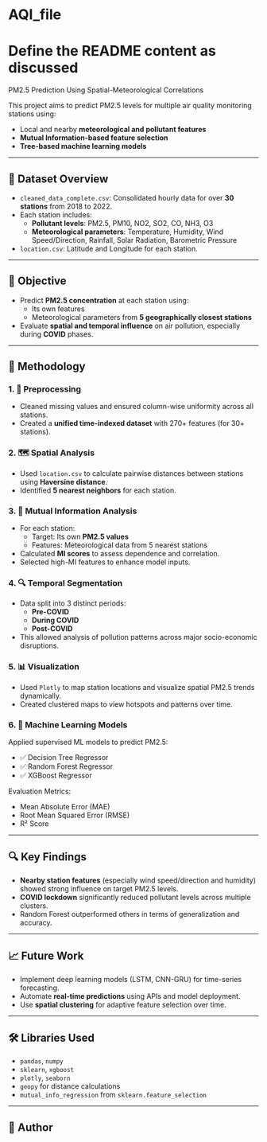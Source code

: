 # AQI_file

# Define the README content as discussed
PM2.5 Prediction Using Spatial-Meteorological Correlations

This project aims to predict PM2.5 levels for multiple air quality monitoring stations using:
- Local and nearby **meteorological and pollutant features**
- **Mutual Information-based feature selection**
- **Tree-based machine learning models**

---

## 📁 Dataset Overview

- `cleaned_data_complete.csv`: Consolidated hourly data for over **30 stations** from 2018 to 2022.
- Each station includes:
  - **Pollutant levels**: PM2.5, PM10, NO2, SO2, CO, NH3, O3
  - **Meteorological parameters**: Temperature, Humidity, Wind Speed/Direction, Rainfall, Solar Radiation, Barometric Pressure
- `location.csv`: Latitude and Longitude for each station.

---

## 🚦 Objective

- Predict **PM2.5 concentration** at each station using:
  - Its own features
  - Meteorological parameters from **5 geographically closest stations**
- Evaluate **spatial and temporal influence** on air pollution, especially during **COVID** phases.

---

## 🧪 Methodology

### 1. 📌 Preprocessing
- Cleaned missing values and ensured column-wise uniformity across all stations.
- Created a **unified time-indexed dataset** with 270+ features (for 30+ stations).

### 2. 🗺️ Spatial Analysis
- Used `location.csv` to calculate pairwise distances between stations using **Haversine distance**.
- Identified **5 nearest neighbors** for each station.

### 3. 🧠 Mutual Information Analysis
- For each station:
  - Target: Its own **PM2.5 values**
  - Features: Meteorological data from 5 nearest stations
- Calculated **MI scores** to assess dependence and correlation.
- Selected high-MI features to enhance model inputs.

### 4. 🔍 Temporal Segmentation
- Data split into 3 distinct periods:
  - **Pre-COVID**
  - **During COVID**
  - **Post-COVID**
- This allowed analysis of pollution patterns across major socio-economic disruptions.

### 5. 📊 Visualization
- Used `Plotly` to map station locations and visualize spatial PM2.5 trends dynamically.
- Created clustered maps to view hotspots and patterns over time.

### 6. 🤖 Machine Learning Models
Applied supervised ML models to predict PM2.5:
- ✅ Decision Tree Regressor
- ✅ Random Forest Regressor
- ✅ XGBoost Regressor

Evaluation Metrics:
- Mean Absolute Error (MAE)
- Root Mean Squared Error (RMSE)
- R² Score

---

## 🔍 Key Findings

- **Nearby station features** (especially wind speed/direction and humidity) showed strong influence on target PM2.5 levels.
- **COVID lockdown** significantly reduced pollutant levels across multiple clusters.
- Random Forest outperformed others in terms of generalization and accuracy.

---

## 📈 Future Work

- Implement deep learning models (LSTM, CNN-GRU) for time-series forecasting.
- Automate **real-time predictions** using APIs and model deployment.
- Use **spatial clustering** for adaptive feature selection over time.

---

## 🛠️ Libraries Used

- `pandas`, `numpy`
- `sklearn`, `xgboost`
- `plotly`, `seaborn`
- `geopy` for distance calculations
- `mutual_info_regression` from `sklearn.feature_selection`

---

## 📌 Author
